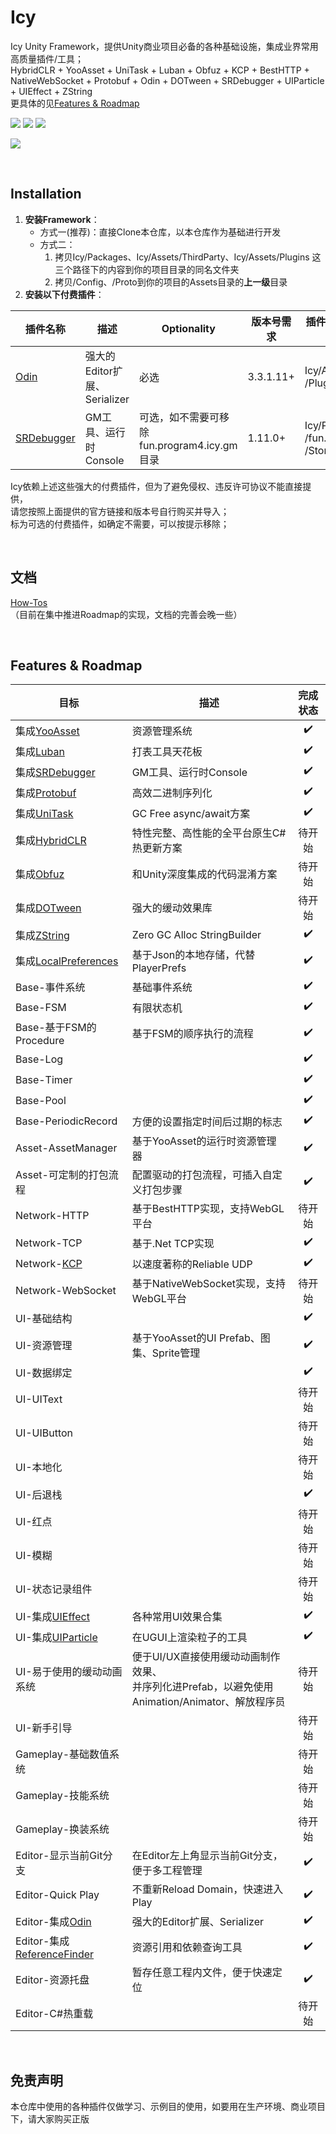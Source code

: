 # Icy
Icy Unity Framework，提供Unity商业项目必备的各种基础设施，集成业界常用高质量插件/工具；  
HybridCLR + YooAsset + UniTask + Luban + Obfuz + KCP + BestHTTP + NativeWebSocket + Protobuf + Odin + DOTween + SRDebugger + UIParticle + UIEffect + ZString  
更具体的见[Features & Roadmap](#features--roadmap)

![](https://img.shields.io/badge/Unity%20Version-2022.3-blue.svg?style=flat)
![](https://img.shields.io/github/license/ProgramForFun/Icy.svg)
![](https://img.shields.io/github/last-commit/ProgramForFun/Icy)
&nbsp;

[![](https://github-readme-activity-graph.vercel.app/graph?username=ProgramForFun&repo=Icy&theme=github-light&area=true)](https://github.com/ProgramForFun/Icy/activity)

&nbsp;

## Installation

1. **安装Framework**：
	* 方式一(推荐)：直接Clone本仓库，以本仓库作为基础进行开发
	* 方式二：
		1. 拷贝Icy/Packages、Icy/Assets/ThirdParty、Icy/Assets/Plugins 这三个路径下的内容到你的项目目录的同名文件夹
		2. 拷贝/Config、/Proto到你的项目的Assets目录的**上一级**目录
2. **安装以下付费插件**：

|插件名称|描述|Optionality|版本号需求|插件安装后移动到此目录|
|---|---|---|---|---|
|[Odin](https://assetstore.unity.com/packages/tools/utilities/odin-inspector-and-serializer-89041?srsltid=AfmBOoqnEoW-YXYsMYcC16eMnl5dRPUn6r5arsTQzbamf9GPOZV6fplR)|强大的Editor扩展、Serializer|必选|3.3.1.11+|Icy/Assets<br>/Plugins/Sirenix|
|[SRDebugger](https://assetstore.unity.com/packages/tools/gui/srdebugger-console-tools-on-device-27688?srsltid=AfmBOopomW8bzQFHohdFJUhKFtu_gtCoFwMtWsb19arVXiJVZAnFVzU_)|GM工具、运行时Console|可选，如不需要可移除fun.program4.icy.gm目录|1.11.0+|Icy/Packages<br>/fun.program4.icy.gm<br>/StompyRobot|

Icy依赖上述这些强大的付费插件，但为了避免侵权、违反许可协议不能直接提供，  
请您按照上面提供的官方链接和版本号自行购买并导入；  
标为可选的付费插件，如确定不需要，可以按提示移除；

&nbsp;

## 文档
[How-Tos](https://github.com/ProgramForFun/Icy/wiki/How%E2%80%90tos)  
（目前在集中推进Roadmap的实现，文档的完善会晚一些）

&nbsp;

## Features & Roadmap
|目标|描述|完成状态|
|---|---|:---:|
|集成[YooAsset](https://github.com/tuyoogame/YooAsset)|资源管理系统|✔️|
|集成[Luban](https://github.com/focus-creative-games/luban)|打表工具天花板|✔️|
|集成[SRDebugger](https://assetstore.unity.com/packages/tools/gui/srdebugger-console-tools-on-device-27688?srsltid=AfmBOopomW8bzQFHohdFJUhKFtu_gtCoFwMtWsb19arVXiJVZAnFVzU_)|GM工具、运行时Console|✔️|
|集成[Protobuf](https://github.com/protocolbuffers/protobuf)|高效二进制序列化|✔️|
|集成[UniTask](https://github.com/Cysharp/UniTask)|GC Free async/await方案|✔️|
|集成[HybridCLR](https://github.com/focus-creative-games/hybridclr)|特性完整、高性能的全平台原生C#热更新方案|待开始|
|集成[Obfuz](https://github.com/focus-creative-games/obfuz)|和Unity深度集成的代码混淆方案|待开始|
|集成[DOTween](https://dotween.demigiant.com/)|强大的缓动效果库|待开始|
|集成[ZString](https://github.com/Cysharp/ZString)|Zero GC Alloc StringBuilder|✔️|
|集成[LocalPreferences](https://github.com/neon-age/LocalPreferences)|基于Json的本地存储，代替PlayerPrefs|✔️|
|Base-事件系统|基础事件系统|✔️|
|Base-FSM|有限状态机|✔️|
|Base-基于FSM的Procedure|基于FSM的顺序执行的流程|✔️|
|Base-Log||✔️|
|Base-Timer||✔️|
|Base-Pool||✔️|
|Base-PeriodicRecord|方便的设置指定时间后过期的标志|✔️|
|Asset-AssetManager|基于YooAsset的运行时资源管理器|✔️|
|Asset-可定制的打包流程|配置驱动的打包流程，可插入自定义打包步骤|✔️|
|Network-HTTP|基于BestHTTP实现，支持WebGL平台|待开始|
|Network-TCP|基于.Net TCP实现|✔️|
|Network-[KCP](https://github.com/passiony/kcp-unity)|以速度著称的Reliable UDP|✔️|
|Network-WebSocket|基于NativeWebSocket实现，支持WebGL平台|待开始|
|UI-基础结构||✔️|
|UI-资源管理|基于YooAsset的UI Prefab、图集、Sprite管理|✔️|
|UI-数据绑定||✔️|
|UI-UIText||待开始|
|UI-UIButton||待开始|
|UI-本地化||待开始|
|UI-后退栈||✔️|
|UI-红点||待开始|
|UI-模糊||待开始|
|UI-状态记录组件||待开始|
|UI-集成[UIEffect](https://github.com/mob-sakai/UIEffect)|各种常用UI效果合集|✔️|
|UI-集成[UIParticle](https://github.com/mob-sakai/ParticleEffectForUGUI)|在UGUI上渲染粒子的工具|✔️|
|UI-易于使用的缓动动画系统|便于UI/UX直接使用缓动动画制作效果、<br>并序列化进Prefab，以避免使用<br>Animation/Animator、解放程序员|待开始|
|UI-新手引导||待开始|
|Gameplay-基础数值系统||待开始|
|Gameplay-技能系统||待开始|
|Gameplay-换装系统||待开始|
|Editor-显示当前Git分支|在Editor左上角显示当前Git分支，<br>便于多工程管理|✔️|
|Editor-Quick Play|不重新Reload Domain，快速进入Play|✔️|
|Editor-集成[Odin](https://assetstore.unity.com/packages/tools/utilities/odin-inspector-and-serializer-89041?srsltid=AfmBOoqnEoW-YXYsMYcC16eMnl5dRPUn6r5arsTQzbamf9GPOZV6fplR)|强大的Editor扩展、Serializer|✔️|
|Editor-集成[ReferenceFinder](https://github.com/blueberryzzz/ReferenceFinder)|资源引用和依赖查询工具|✔️|
|Editor-资源托盘|暂存任意工程内文件，便于快速定位|✔️|
|Editor-C#热重载||待开始|

&nbsp;

## 免责声明
本仓库中使用的各种插件仅做学习、示例目的使用，如要用在生产环境、商业项目下，请大家购买正版
